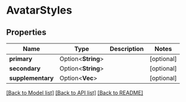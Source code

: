 # AvatarStyles

## Properties

Name | Type | Description | Notes
------------ | ------------- | ------------- | -------------
**primary** | Option<**String**> |  | [optional]
**secondary** | Option<**String**> |  | [optional]
**supplementary** | Option<**Vec<String>**> |  | [optional]

[[Back to Model list]](../README.md#documentation-for-models) [[Back to API list]](../README.md#documentation-for-api-endpoints) [[Back to README]](../README.md)


